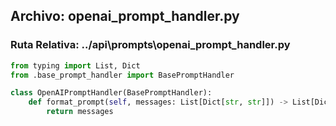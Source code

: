 
## Archivo: openai_prompt_handler.py
### Ruta Relativa: ../api\prompts\openai_prompt_handler.py

```python
from typing import List, Dict
from .base_prompt_handler import BasePromptHandler

class OpenAIPromptHandler(BasePromptHandler):
    def format_prompt(self, messages: List[Dict[str, str]]) -> List[Dict[str, str]]:
        return messages

```

